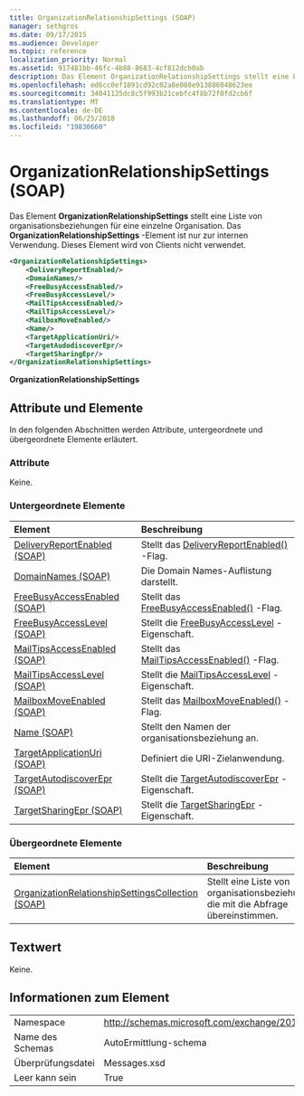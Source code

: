 ```yaml
---
title: OrganizationRelationshipSettings (SOAP)
manager: sethgros
ms.date: 09/17/2015
ms.audience: Developer
ms.topic: reference
localization_priority: Normal
ms.assetid: 917481bb-46fc-4b88-8683-4cf812dcb0ab
description: Das Element OrganizationRelationshipSettings stellt eine Liste von organisationsbeziehungen für eine einzelne Organisation. Das OrganizationRelationshipSettings-Element ist nur zur internen Verwendung. Dieses Element wird von Clients nicht verwendet.
ms.openlocfilehash: ed6cc0ef1891cd92c02a8e088e913886048623ee
ms.sourcegitcommit: 34041125dc8c5f993b21cebfc4f8b72f0fd2cb6f
ms.translationtype: MT
ms.contentlocale: de-DE
ms.lasthandoff: 06/25/2018
ms.locfileid: "19830660"
---
```

# <a name="organizationrelationshipsettings-soap"></a>OrganizationRelationshipSettings (SOAP)

Das Element **OrganizationRelationshipSettings** stellt eine Liste von organisationsbeziehungen für eine einzelne Organisation. Das **OrganizationRelationshipSettings** -Element ist nur zur internen Verwendung. Dieses Element wird von Clients nicht verwendet. 
  
```XML
<OrganizationRelationshipSettings>
    <DeliveryReportEnabled/>
    <DomainNames/>
    <FreeBusyAccessEnabled/>
    <FreeBusyAccessLevel/>
    <MailTipsAccessEnabled/>
    <MailTipsAccessLevel/>
    <MailboxMoveEnabled/>
    <Name/>
    <TargetApplicationUri/>
    <TargetAudodiscoverEpr/>
    <TargetSharingEpr/>
</OrganizationRelationshipSettings>
```

 **OrganizationRelationshipSettings**
## <a name="attributes-and-elements"></a>Attribute und Elemente

In den folgenden Abschnitten werden Attribute, untergeordnete und übergeordnete Elemente erläutert.
  
### <a name="attributes"></a>Attribute

Keine.
  
### <a name="child-elements"></a>Untergeordnete Elemente

|**Element**|**Beschreibung**|
|:-----|:-----|
|[DeliveryReportEnabled (SOAP)](deliveryreportenabled-soap.md) <br/> |Stellt das [DeliveryReportEnabled()](https://msdn.microsoft.com/library/Microsoft.Exchange.SoapWebClient.AutoDiscover.OrganizationRelationshipSettings.DeliveryReportEnabled.aspx) -Flag.  <br/> |
|[DomainNames (SOAP)](domainnames-soap.md) <br/> |Die Domain Names-Auflistung darstellt.  <br/> |
|[FreeBusyAccessEnabled (SOAP)](freebusyaccessenabled-soap.md) <br/> |Stellt das [FreeBusyAccessEnabled()](https://msdn.microsoft.com/library/Microsoft.Exchange.SoapWebClient.AutoDiscover.OrganizationRelationshipSettings.FreeBusyAccessEnabled.aspx) -Flag.  <br/> |
|[FreeBusyAccessLevel (SOAP)](freebusyaccesslevel-soap.md) <br/> |Stellt die [FreeBusyAccessLevel](https://msdn.microsoft.com/library/Microsoft.Exchange.Data.Directory.SystemConfiguration.OrganizationRelationship.FreeBusyAccessLevel.aspx) -Eigenschaft.  <br/> |
|[MailTipsAccessEnabled (SOAP)](mailtipsaccessenabled-soap.md) <br/> |Stellt das [MailTipsAccessEnabled()](https://msdn.microsoft.com/library/Microsoft.Exchange.SoapWebClient.AutoDiscover.OrganizationRelationshipSettings.MailTipsAccessEnabled.aspx) -Flag.  <br/> |
|[MailTipsAccessLevel (SOAP)](mailtipsaccesslevel-soap.md) <br/> |Stellt die [MailTipsAccessLevel](https://msdn.microsoft.com/library/Microsoft.Exchange.Data.Directory.SystemConfiguration.OrganizationRelationship.MailTipsAccessLevel.aspx) -Eigenschaft.  <br/> |
|[MailboxMoveEnabled (SOAP)](mailboxmoveenabled-soap.md) <br/> |Stellt das [MailboxMoveEnabled()](https://msdn.microsoft.com/library/Microsoft.Exchange.SoapWebClient.AutoDiscover.OrganizationRelationshipSettings.MailboxMoveEnabled.aspx) -Flag.  <br/> |
|[Name (SOAP)](name-soap.md) <br/> |Stellt den Namen der organisationsbeziehung an.  <br/> |
|[TargetApplicationUri (SOAP)](targetapplicationuri-soap.md) <br/> |Definiert die URI-Zielanwendung.  <br/> |
|[TargetAutodiscoverEpr (SOAP)](targetautodiscoverepr-soap.md) <br/> |Stellt die [TargetAutodiscoverEpr](https://msdn.microsoft.com/library/Microsoft.Exchange.Data.Directory.SystemConfiguration.OrganizationRelationship.TargetAutodiscoverEpr.aspx) -Eigenschaft.  <br/> |
|[TargetSharingEpr (SOAP)](targetsharingepr-soap.md) <br/> |Stellt die [TargetSharingEpr](https://msdn.microsoft.com/library/Microsoft.Exchange.Data.Directory.SystemConfiguration.OrganizationRelationship.TargetSharingEpr.aspx) -Eigenschaft.  <br/> |
   
### <a name="parent-elements"></a>Übergeordnete Elemente

|**Element**|**Beschreibung**|
|:-----|:-----|
|[OrganizationRelationshipSettingsCollection (SOAP)](organizationrelationshipsettingscollection-soap.md) <br/> |Stellt eine Liste von organisationsbeziehungen, die mit die Abfrage übereinstimmen.  <br/> |
   
## <a name="text-value"></a>Textwert

Keine.
  
## <a name="element-information"></a>Informationen zum Element

|||
|:-----|:-----|
|Namespace  <br/> |http://schemas.microsoft.com/exchange/2010/Autodiscover  <br/> |
|Name des Schemas  <br/> |AutoErmittlung-schema  <br/> |
|Überprüfungsdatei  <br/> |Messages.xsd  <br/> |
|Leer kann sein  <br/> |True  <br/> |
   

